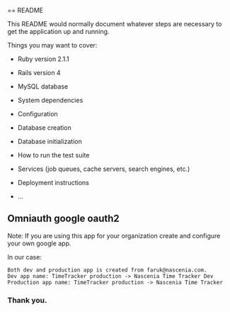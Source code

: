 == README

This README would normally document whatever steps are necessary to get the
application up and running.

Things you may want to cover:

* Ruby version 2.1.1

* Rails version 4

* MySQL database

* System dependencies

* Configuration

* Database creation

* Database initialization

* How to run the test suite

* Services (job queues, cache servers, search engines, etc.)

* Deployment instructions

* ...

## Omniauth google oauth2
Note: If you are using this app for your organization create and configure your own google app. 

In our case:
```
Both dev and production app is created from faruk@nascenia.com.
Dev app name: TimeTracker production -> Nascenia Time Tracker Dev
Production app name: TimeTracker production -> Nascenia Time Tracker
```

### Thank you.
